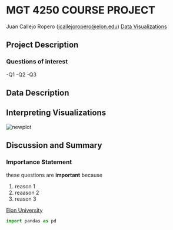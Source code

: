 # MGT 4250 COURSE PROJECT
Juan Callejo Ropero (jcallejoropero@elon.edu)
[Data Visualizations](https://elongolftrackmandata.streamlit.app/) 

## Project Description
### Questions of interest
-Q1
-Q2
-Q3

## Data Description

## Interpreting Visualizations
![newplot](https://github.com/JUAN-CALLEJO/mgt4250spring2024/assets/81531257/c567671b-89d5-4805-8ff1-f32b9f5569f3)

## Discussion and Summary


### Importance Statement
these questions are **important** because
1. reason 1
2.  reaason 2
3.  reason 3

[Elon University](https://www.elon.edu)

```python
import pandas as pd
```
